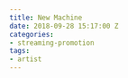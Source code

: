 ```yaml
---
title: New Machine
date: 2018-09-28 15:17:00 Z
categories:
- streaming-promotion
tags:
- artist
---
```


